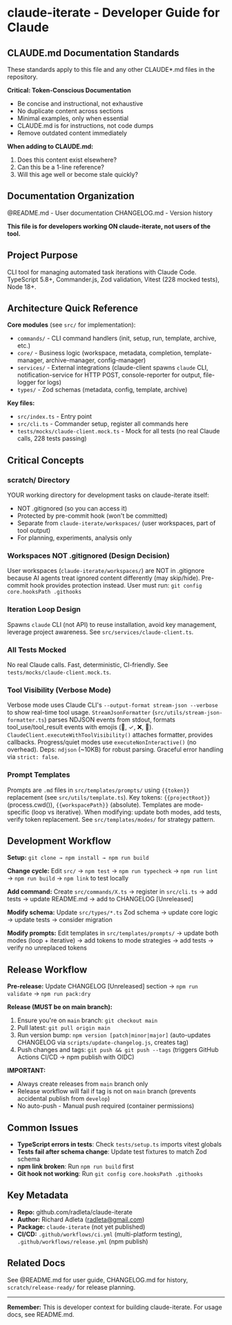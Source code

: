 # claude-iterate - Developer Guide for Claude

## CLAUDE.md Documentation Standards

These standards apply to this file and any other CLAUDE\*.md files in the repository.

**Critical: Token-Conscious Documentation**

- Be concise and instructional, not exhaustive
- No duplicate content across sections
- Minimal examples, only when essential
- CLAUDE.md is for instructions, not code dumps
- Remove outdated content immediately

**When adding to CLAUDE.md:**

1. Does this content exist elsewhere?
2. Can this be a 1-line reference?
3. Will this age well or become stale quickly?

## Documentation Organization

@README.md - User documentation
CHANGELOG.md - Version history

**This file is for developers working ON claude-iterate, not users of the tool.**

## Project Purpose

CLI tool for managing automated task iterations with Claude Code. TypeScript 5.8+, Commander.js, Zod validation, Vitest (228 mocked tests), Node 18+.

## Architecture Quick Reference

**Core modules** (see `src/` for implementation):

- `commands/` - CLI command handlers (init, setup, run, template, archive, etc.)
- `core/` - Business logic (workspace, metadata, completion, template-manager, archive-manager, config-manager)
- `services/` - External integrations (claude-client spawns `claude` CLI, notification-service for HTTP POST, console-reporter for output, file-logger for logs)
- `types/` - Zod schemas (metadata, config, template, archive)

**Key files:**

- `src/index.ts` - Entry point
- `src/cli.ts` - Commander setup, register all commands here
- `tests/mocks/claude-client.mock.ts` - Mock for all tests (no real Claude calls, 228 tests passing)

## Critical Concepts

### scratch/ Directory

YOUR working directory for development tasks on claude-iterate itself:

- NOT .gitignored (so you can access it)
- Protected by pre-commit hook (won't be committed)
- Separate from `claude-iterate/workspaces/` (user workspaces, part of tool output)
- For planning, experiments, analysis only

### Workspaces NOT .gitignored (Design Decision)

User workspaces (`claude-iterate/workspaces/`) are NOT in .gitignore because AI agents treat ignored content differently (may skip/hide). Pre-commit hook provides protection instead. User must run: `git config core.hooksPath .githooks`

### Iteration Loop Design

Spawns `claude` CLI (not API) to reuse installation, avoid key management, leverage project awareness. See `src/services/claude-client.ts`.

### All Tests Mocked

No real Claude calls. Fast, deterministic, CI-friendly. See `tests/mocks/claude-client.mock.ts`.

### Tool Visibility (Verbose Mode)

Verbose mode uses Claude CLI's `--output-format stream-json --verbose` to show real-time tool usage. `StreamJsonFormatter` (`src/utils/stream-json-formatter.ts`) parses NDJSON events from stdout, formats tool_use/tool_result events with emojis (🔧, ✓, ❌, 📝). `ClaudeClient.executeWithToolVisibility()` attaches formatter, provides callbacks. Progress/quiet modes use `executeNonInteractive()` (no overhead). Deps: `ndjson` (~10KB) for robust parsing. Graceful error handling via `strict: false`.

### Prompt Templates

Prompts are `.md` files in `src/templates/prompts/` using `{{token}}` replacement (see `src/utils/template.ts`). Key tokens: `{{projectRoot}}` (process.cwd()), `{{workspacePath}}` (absolute). Templates are mode-specific (loop vs iterative). When modifying: update both modes, add tests, verify token replacement. See `src/templates/modes/` for strategy pattern.

## Development Workflow

**Setup:** `git clone → npm install → npm run build`

**Change cycle:** Edit `src/` → `npm test` → `npm run typecheck` → `npm run lint` → `npm run build` → `npm link` to test locally

**Add command:** Create `src/commands/X.ts` → register in `src/cli.ts` → add tests → update README.md → add to CHANGELOG [Unreleased]

**Modify schema:** Update `src/types/*.ts` Zod schema → update core logic → update tests → consider migration

**Modify prompts:** Edit templates in `src/templates/prompts/` → update both modes (loop + iterative) → add tokens to mode strategies → add tests → verify no unreplaced tokens

## Release Workflow

**Pre-release:** Update CHANGELOG [Unreleased] section → `npm run validate` → `npm run pack:dry`

**Release (MUST be on main branch):**

1. Ensure you're on `main` branch: `git checkout main`
2. Pull latest: `git pull origin main`
3. Run version bump: `npm version [patch|minor|major]` (auto-updates CHANGELOG via `scripts/update-changelog.js`, creates tag)
4. Push changes and tags: `git push && git push --tags` (triggers GitHub Actions CI/CD → npm publish with OIDC)

**IMPORTANT:**

- Always create releases from `main` branch only
- Release workflow will fail if tag is not on `main` branch (prevents accidental publish from `develop`)
- No auto-push - Manual push required (container permissions)

## Common Issues

- **TypeScript errors in tests**: Check `tests/setup.ts` imports vitest globals
- **Tests fail after schema change**: Update test fixtures to match Zod schema
- **npm link broken**: Run `npm run build` first
- **Git hook not working**: Run `git config core.hooksPath .githooks`

## Key Metadata

- **Repo:** github.com/radleta/claude-iterate
- **Author:** Richard Adleta (radleta@gmail.com)
- **Package:** `claude-iterate` (not yet published)
- **CI/CD:** `.github/workflows/ci.yml` (multi-platform testing), `.github/workflows/release.yml` (npm publish)

## Related Docs

See @README.md for user guide, CHANGELOG.md for history, `scratch/release-ready/` for release planning.

---

**Remember:** This is developer context for building claude-iterate. For usage docs, see README.md.
